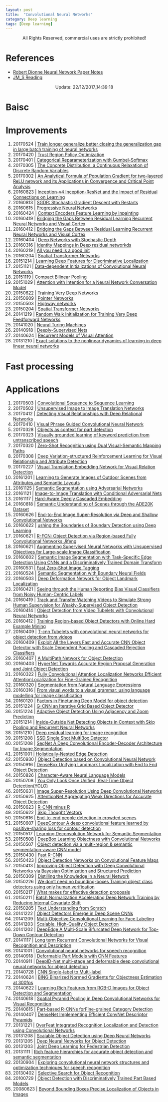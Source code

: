 ```yaml
---
layout: post
title:  "Convolutional Neural Networks"
category: Deep learning
tags: [Deep learning]
---
```



<center>All Rights Reserved, commercial uses are strictly prohibited!</center>


# References
- [Robert Dionne Neural Network Paper Notes](https://github.com/gujiuxiang/neural-network-papers)
- [JM_S Reading](http://tsong.me/reading/)


<center> Update: 22/12/2017_14:39:18</center>

  	
  	
  	
# Baisc  	
  	
# Improvements  	
1. 20170524 | [ Train longer generalize better closing the generalization gap in large batch training of neural networks](https://rawgit.com/gujiuxiang/PaperNotes/master/post/Convolutional_Neural_Networks/20170524_Train_longer_generalize_better_closing_the_generalization_gap_in_large_batch_training_of_neural_networks.md.html)
2. 20170420 | [ Trust Region Policy Optimization](https://rawgit.com/gujiuxiang/PaperNotes/master/post/Convolutional_Neural_Networks/20170420_Trust_Region_Policy_Optimization.md.html)
3. 20170401 | [ Categorical Reparameterization with Gumbel-Softmax](https://rawgit.com/gujiuxiang/PaperNotes/master/post/Convolutional_Neural_Networks/20170401_Categorical_Reparameterization_with_Gumbel-Softmax.md.html)
4. 20170305 | [ The Concrete Distribution: a Continuous Relaxation of Discrete Random Variables](https://rawgit.com/gujiuxiang/PaperNotes/master/post/Convolutional_Neural_Networks/20170305_The_Concrete_Distribution:_a_Continuous_Relaxation_of_Discrete_Random_Variables.md.html)
5. 20170302 | [ An Analytical Formula of Population Gradient for two-layered ReLU network and its Applications in Convergence and Critical Point Analysis](https://rawgit.com/gujiuxiang/PaperNotes/master/post/Convolutional_Neural_Networks/20170302_An_Analytical_Formula_of_Population_Gradient_for_two-layered_ReLU_network_and_its_Applications_in_Convergence_and_Critical_Point_Analysis.md.html)
6. 20160823 | [ Inception-v4 Inception-ResNet and the Impact of Residual Connections on Learning](https://rawgit.com/gujiuxiang/PaperNotes/master/post/Convolutional_Neural_Networks/20160823_Inception-v4_Inception-ResNet_and_the_Impact_of_Residual_Connections_on_Learning.md.html)
7. 20160813 | [ SGDR: Stochastic Gradient Descent with Restarts](https://rawgit.com/gujiuxiang/PaperNotes/master/post/Convolutional_Neural_Networks/20160813_SGDR:_Stochastic_Gradient_Descent_with_Restarts.md.html)
8. 20160615 | [ Progressive Neural Networks](https://rawgit.com/gujiuxiang/PaperNotes/master/post/Convolutional_Neural_Networks/20160615_Progressive_Neural_Networks.md.html)
9. 20160424 | [ Context Encoders Feature Learning by Inpainting](https://rawgit.com/gujiuxiang/PaperNotes/master/post/Convolutional_Neural_Networks/20160424_Context_Encoders_Feature_Learning_by_Inpainting.md.html)
10. 20160419 | [ Bridging the Gaps Between Residual Learning Recurrent Neural Networks and Visual Cortex](https://rawgit.com/gujiuxiang/PaperNotes/master/post/Convolutional_Neural_Networks/20160419_Bridging_the_Gaps_Between_Residual_Learning_Recurrent_Neural_Networks_and_Visual_Cortex.md.html)
11. 20160412 | [ Bridging the Gaps Between Residual Learning Recurrent Neural Networks and Visual Cortex](https://rawgit.com/gujiuxiang/PaperNotes/master/post/Convolutional_Neural_Networks/20160412_Bridging_the_Gaps_Between_Residual_Learning_Recurrent_Neural_Networks_and_Visual_Cortex.md.html)
12. 20160404 | [ Deep Networks with Stochastic Depth](https://rawgit.com/gujiuxiang/PaperNotes/master/post/Convolutional_Neural_Networks/20160404_Deep_Networks_with_Stochastic_Depth.md.html)
13. 20160316 | [ Identity Mappings in Deep residual networkds](https://rawgit.com/gujiuxiang/PaperNotes/master/post/Convolutional_Neural_Networks/20160316_Identity_Mappings_in_Deep_residual_networkds.md.html)
14. 20160219 | [ All you need is a good init](https://rawgit.com/gujiuxiang/PaperNotes/master/post/Convolutional_Neural_Networks/20160219_All_you_need_is_a_good_init.md.html)
15. 20160204 | [ Spatial Transformer Networks](https://rawgit.com/gujiuxiang/PaperNotes/master/post/Convolutional_Neural_Networks/20160204_Spatial_Transformer_Networks.md.html)
16. 20151214 | [ Learning Deep Features for Discriminative Localization](https://rawgit.com/gujiuxiang/PaperNotes/master/post/Convolutional_Neural_Networks/20151214_Learning_Deep_Features_for_Discriminative_Localization.md.html)
17. 20151121 | [ Data-dependent Initializations of Convolutional Neural Networks](https://rawgit.com/gujiuxiang/PaperNotes/master/post/Convolutional_Neural_Networks/20151121_Data-dependent_Initializations_of_Convolutional_Neural_Networks.md.html)
18. 20151119 | [ Compact Bilinear Pooling](https://rawgit.com/gujiuxiang/PaperNotes/master/post/Convolutional_Neural_Networks/20151119_Compact_Bilinear_Pooling.md.html)
19. 20151029 | [ Attention with Intention for a Neural Network Conversation Model](https://rawgit.com/gujiuxiang/PaperNotes/master/post/Convolutional_Neural_Networks/20151029_Attention_with_Intention_for_a_Neural_Network_Conversation_Model.md.html)
20. 20150622 | [ Training Very Deep Networks](https://rawgit.com/gujiuxiang/PaperNotes/master/post/Convolutional_Neural_Networks/20150622_Training_Very_Deep_Networks.md.html)
21. 20150609 | [ Pointer Networks](https://rawgit.com/gujiuxiang/PaperNotes/master/post/Convolutional_Neural_Networks/20150609_Pointer_Networks.md.html)
22. 20150503 | [ Highway networks](https://rawgit.com/gujiuxiang/PaperNotes/master/post/Convolutional_Neural_Networks/20150503_Highway_networks.md.html)
23. 20150204 | [ Spatial Transformer Networks](https://rawgit.com/gujiuxiang/PaperNotes/master/post/Convolutional_Neural_Networks/20150204_Spatial_Transformer_Networks.md.html)
24. 20141219 | [ Random Walk Initialization for Training Very Deep Feedforward Networks](https://rawgit.com/gujiuxiang/PaperNotes/master/post/Convolutional_Neural_Networks/20141219_Random_Walk_Initialization_for_Training_Very_Deep_Feedforward_Networks.md.html)
25. 20141020 | [ Neural Turing Machines](https://rawgit.com/gujiuxiang/PaperNotes/master/post/Convolutional_Neural_Networks/20141020_Neural_Turing_Machines.md.html)
26. 20140918 | [ Deeply-Supervised Nets](https://rawgit.com/gujiuxiang/PaperNotes/master/post/Convolutional_Neural_Networks/20140918_Deeply-Supervised_Nets.md.html)
27. 20140624 | [ Recurrent Models of Visual Attention](https://rawgit.com/gujiuxiang/PaperNotes/master/post/Convolutional_Neural_Networks/20140624_Recurrent_Models_of_Visual_Attention.md.html)
28. 20131210 | [ Exact solutions to the nonlinear dynamics of learning in deep linear neural networks](https://rawgit.com/gujiuxiang/PaperNotes/master/post/Convolutional_Neural_Networks/20131210_Exact_solutions_to_the_nonlinear_dynamics_of_learning_in_deep_linear_neural_networks.md.html)
  	
# Fast processing  	
  	
# Applications  	
1. 20170503 | [ Convolutional Sequence to Sequence Learning](https://rawgit.com/gujiuxiang/PaperNotes/master/post/Convolutional_Neural_Networks/20170503__Convolutional_Sequence_to_Sequence_Learning.md.html)
2. 20170502 | [ Unsupervised Image to Image Translation Networks](https://rawgit.com/gujiuxiang/PaperNotes/master/post/Convolutional_Neural_Networks/20170502_Unsupervised_Image_to_Image_Translation_Networks.md.html)
3. 20170412 | [ Detecting Visual Relationships with Deep Relational Networks](https://rawgit.com/gujiuxiang/PaperNotes/master/post/Convolutional_Neural_Networks/20170412_Detecting_Visual_Relationships_with_Deep_Relational_Networks.md.html)
4. 20170410 | [ Visual Phrase Guided Convolutional Neural Network](https://rawgit.com/gujiuxiang/PaperNotes/master/post/Convolutional_Neural_Networks/20170410_Visual_Phrase_Guided_Convolutional_Neural_Network.md.html)
5. 20170328 | [ Objects as context for part detection](https://rawgit.com/gujiuxiang/PaperNotes/master/post/Convolutional_Neural_Networks/20170328_Objects_as_context_for_part_detection.md.html)
6. 20170323 | [ Visually grounded learning of keyword prediction from untranscribed speech](https://rawgit.com/gujiuxiang/PaperNotes/master/post/Convolutional_Neural_Networks/20170323_Visually_grounded_learning_of_keyword_prediction_from_untranscribed_speech.md.html)
7. 20170320 | [ Zero-Shot Recognition using Dual Visual-Semantic Mapping Paths](https://rawgit.com/gujiuxiang/PaperNotes/master/post/Convolutional_Neural_Networks/20170320_Zero-Shot_Recognition_using_Dual_Visual-Semantic_Mapping_Paths.md.html)
8. 20170308 | [ Deep Variation-structured Reinforcement Learning for Visual Relationship and Attribute Detection](https://rawgit.com/gujiuxiang/PaperNotes/master/post/Convolutional_Neural_Networks/20170308_Deep_Variation-structured_Reinforcement_Learning_for_Visual_Relationship_and_Attribute_Detection.md.html)
9. 20170227 | [ Visual Translation Embedding Network for Visual Relation Detection](https://rawgit.com/gujiuxiang/PaperNotes/master/post/Convolutional_Neural_Networks/20170227_Visual_Translation_Embedding_Network_for_Visual_Relation_Detection.md.html)
10. 20161201 | [ Learning to Generate Images of Outdoor Scenes from Attributes and Semantic Layouts](https://rawgit.com/gujiuxiang/PaperNotes/master/post/Convolutional_Neural_Networks/20161201_Learning_to_Generate_Images_of_Outdoor_Scenes_from_Attributes_and_Semantic_Layouts.md.html)
11. 20161125 | [ Semantic Segmentation using Adversarial Networks](https://rawgit.com/gujiuxiang/PaperNotes/master/post/Convolutional_Neural_Networks/20161125_Semantic_Segmentation_using_Adversarial_Networks.md.html)
12. 20161121 | [ Image-to-Image Translation with Conditional Adversarial Nets](https://rawgit.com/gujiuxiang/PaperNotes/master/post/Convolutional_Neural_Networks/20161121_Image-to-Image_Translation_with_Conditional_Adversarial_Nets.md.html)
13. 20161117 | [ Hard-Aware Deeply Cascaded Embedding](https://rawgit.com/gujiuxiang/PaperNotes/master/post/Convolutional_Neural_Networks/20161117_Hard-Aware_Deeply_Cascaded_Embedding.md.html)
14. 20160818 | [ Semantic Understanding of Scenes through the ADE20K Dataset](https://rawgit.com/gujiuxiang/PaperNotes/master/post/Convolutional_Neural_Networks/20160818_Semantic_Understanding_of_Scenes_through_the_ADE20K_Dataset.md.html)
15. 20160626 | [ End-to-End Image Super-Resolution via Deep and Shallow Convolutional Networks](https://rawgit.com/gujiuxiang/PaperNotes/master/post/Convolutional_Neural_Networks/20160626_End-to-End_Image_Super-Resolution_via_Deep_and_Shallow_Convolutional_Networks.md.html)
16. 20160622 | [ ushing the Boundaries of Boundary Detection using Deep Learning](https://rawgit.com/gujiuxiang/PaperNotes/master/post/Convolutional_Neural_Networks/20160622_ushing_the_Boundaries_of_Boundary_Detection_using_Deep_Learning.md.html)
17. 20160621 | [ R-FCN: Object Detection via Region-based Fully Convolutional Networks Jifeng](https://rawgit.com/gujiuxiang/PaperNotes/master/post/Convolutional_Neural_Networks/20160621_R-FCN:_Object_Detection_via_Region-based_Fully_Convolutional_Networks_Jifeng.md.html)
18. 20160621 | [ Augmenting Supervised Neural Networks with Unsupervised Objectives for Large-scale Image Classification](https://rawgit.com/gujiuxiang/PaperNotes/master/post/Convolutional_Neural_Networks/20160621_Augmenting_Supervised_Neural_Networks_with_Unsupervised_Objectives_for_Large-scale_Image_Classification.md.html)
19. 20160602 | [ Semantic Image Segmentation with Task-Specific Edge Detection Using CNNs and a Discriminatively Trained Domain Transform](https://rawgit.com/gujiuxiang/PaperNotes/master/post/Convolutional_Neural_Networks/20160602_Semantic_Image_Segmentation_with_Task-Specific_Edge_Detection_Using_CNNs_and_a_Discriminatively_Trained_Domain_Transform.md.html)
20. 20160531 | [ Fast Zero-Shot Image Tagging](https://rawgit.com/gujiuxiang/PaperNotes/master/post/Convolutional_Neural_Networks/20160531_Fast_Zero-Shot_Image_Tagging.md.html)
21. 20160524 | [ Semantic Segmentation with Boundary Neural Fields](https://rawgit.com/gujiuxiang/PaperNotes/master/post/Convolutional_Neural_Networks/20160524_Semantic_Segmentation_with_Boundary_Neural_Fields.md.html)
22. 20160503 | [ Deep Deformation Network for Object Landmark Localization](https://rawgit.com/gujiuxiang/PaperNotes/master/post/Convolutional_Neural_Networks/20160503_Deep_Deformation_Network_for_Object_Landmark_Localization.md.html)
23. 20160421 | [ Seeing through the Human Reporting Bias Visual Classifiers from Noisy Human-Centric Labels](https://rawgit.com/gujiuxiang/PaperNotes/master/post/Convolutional_Neural_Networks/20160421_Seeing_through_the_Human_Reporting_Bias_Visual_Classifiers_from_Noisy_Human-Centric_Labels.md.html)
24. 20160419 | [ Track and Transfer Watching Videos to Simulate Strong Human Supervision for Weakly-Supervised Object Detection](https://rawgit.com/gujiuxiang/PaperNotes/master/post/Convolutional_Neural_Networks/20160419_Track_and_Transfer_Watching_Videos_to_Simulate_Strong_Human_Supervision_for_Weakly-Supervised_Object_Detection.md.html)
25. 20160414 | [ Object Detection from Video Tubelets with Convolutional Neural Networks](https://rawgit.com/gujiuxiang/PaperNotes/master/post/Convolutional_Neural_Networks/20160414_Object_Detection_from_Video_Tubelets_with_Convolutional_Neural_Networks.md.html)
26. 20160412 | [ Training Region-based Object Detectors with Online Hard Example Mining](https://rawgit.com/gujiuxiang/PaperNotes/master/post/Convolutional_Neural_Networks/20160412_Training_Region-based_Object_Detectors_with_Online_Hard_Example_Mining.md.html)
27. 20160409 | [ T-cnn Tubelets with convolutional neural networks for object detection from videos](https://rawgit.com/gujiuxiang/PaperNotes/master/post/Convolutional_Neural_Networks/20160409_T-cnn_Tubelets_with_convolutional_neural_networks_for_object_detection_from_videos.md.html)
28. 20160409 | [ Exploit All the Layers Fast and Accurate CNN Object Detector with Scale Dependent Pooling and Cascaded Rejection Classifiers](https://rawgit.com/gujiuxiang/PaperNotes/master/post/Convolutional_Neural_Networks/20160409_Exploit_All_the_Layers_Fast_and_Accurate_CNN_Object_Detector_with_Scale_Dependent_Pooling_and_Cascaded_Rejection_Classifiers.md.html)
29. 20160407 | [ A MultiPath Network for Object Detection](https://rawgit.com/gujiuxiang/PaperNotes/master/post/Convolutional_Neural_Networks/20160407_A_MultiPath_Network_for_Object_Detection.md.html)
30. 20160403 | [ HyperNet Towards Accurate Region Proposal Generation and Joint Object Detection](https://rawgit.com/gujiuxiang/PaperNotes/master/post/Convolutional_Neural_Networks/20160403_HyperNet_Towards_Accurate_Region_Proposal_Generation_and_Joint_Object_Detection.md.html)
31. 20160322 | [ Fully Convolutional Attention Localization Networks Efficient AttentionLocalization for Fine-Grained Recognition](https://rawgit.com/gujiuxiang/PaperNotes/master/post/Convolutional_Neural_Networks/20160322_Fully_Convolutional_Attention_Localization_Networks_Efficient_AttentionLocalization_for_Fine-Grained_Recognition.md.html)
32. 20160320 | [ Segmentation from Natural Language Expressions](https://rawgit.com/gujiuxiang/PaperNotes/master/post/Convolutional_Neural_Networks/20160320_Segmentation_from_Natural_Language_Expressions.md.html)
33. 20160316 | [ From visual words to a visual grammar: using language modelling for image classification](https://rawgit.com/gujiuxiang/PaperNotes/master/post/Convolutional_Neural_Networks/20160316_From_visual_words_to_a_visual_grammar:_using_language_modelling_for_image_classification.md.html)
34. 20160120 | [ Factors in Finetuning Deep Model for object detection](https://rawgit.com/gujiuxiang/PaperNotes/master/post/Convolutional_Neural_Networks/20160120_Factors_in_Finetuning_Deep_Model_for_object_detection.md.html)
35. 20151224 | [ G-CNN an Iterative Grid Based Object Detector](https://rawgit.com/gujiuxiang/PaperNotes/master/post/Convolutional_Neural_Networks/20151224_G-CNN_an_Iterative_Grid_Based_Object_Detector.md.html)
36. 20151224 | [ Adaptive Object Detection Using Adjacency and Zoom Prediction](https://rawgit.com/gujiuxiang/PaperNotes/master/post/Convolutional_Neural_Networks/20151224_Adaptive_Object_Detection_Using_Adjacency_and_Zoom_Prediction.md.html)
37. 20151214 | [ Inside-Outside Net Detecting Objects in Context with Skip Pooling and Recurrent Neural Networks](https://rawgit.com/gujiuxiang/PaperNotes/master/post/Convolutional_Neural_Networks/20151214_Inside-Outside_Net_Detecting__Objects_in_Context_with_Skip_Pooling_and_Recurrent_Neural_Networks.md.html)
38. 20151210 | [ Deep residual learning for image recognition](https://rawgit.com/gujiuxiang/PaperNotes/master/post/Convolutional_Neural_Networks/20151210_Deep_residual_learning_for_image_recognition.md.html)
39. 20151208 | [ SSD Single Shot MultiBox Detector](https://rawgit.com/gujiuxiang/PaperNotes/master/post/Convolutional_Neural_Networks/20151208_SSD_Single_Shot_MultiBox_Detector.md.html)
40. 20151208 | [ SegNet A Deep Convolutional Encoder-Decoder Architecture for Image Segmentation](https://rawgit.com/gujiuxiang/PaperNotes/master/post/Convolutional_Neural_Networks/20151208_SegNet_A_Deep_Convolutional_Encoder-Decoder_Architecture_for_Image_Segmentation.md.html)
41. 20151001 | [ Holistically-Nested Edge Detection](https://rawgit.com/gujiuxiang/PaperNotes/master/post/Convolutional_Neural_Networks/20151001_Holistically-Nested_Edge_Detection.md.html)
42. 20150930 | [ Object Detection based on Convolutional Neural Network](https://rawgit.com/gujiuxiang/PaperNotes/master/post/Convolutional_Neural_Networks/20150930_Object_Detection_based_on_Convolutional_Neural_Network.md.html)
43. 20150916 | [ DenseBox Unifying Landmark Localization with End to End Object Detection](https://rawgit.com/gujiuxiang/PaperNotes/master/post/Convolutional_Neural_Networks/20150916_DenseBox_Unifying_Landmark_Localization_with_End_to_End_Object_Detection.md.html)
44. 20150826 | [ Character-Aware Neural Language Models](https://rawgit.com/gujiuxiang/PaperNotes/master/post/Convolutional_Neural_Networks/20150826_Character-Aware_Neural_Language_Models.md.html)
45. 20150708 | [ You Only Look Once Unified, Real-Time Object Detection(YOLO)](https://rawgit.com/gujiuxiang/PaperNotes/master/post/Convolutional_Neural_Networks/20150708_You_Only_Look_Once_Unified,_Real-Time_Object_Detection(YOLO).md.html)
46. 20150631 | [ Image Super-Resolution Using Deep Convolutional Networks](https://rawgit.com/gujiuxiang/PaperNotes/master/post/Convolutional_Neural_Networks/20150631_Image_Super-Resolution_Using_Deep_Convolutional_Networks.md.html)
47. 20150625 | [ AttentionNet Aggregating Weak Directions for Accurate Object Detection](https://rawgit.com/gujiuxiang/PaperNotes/master/post/Convolutional_Neural_Networks/20150625_AttentionNet_Aggregating_Weak_Directions_for_Accurate_Object_Detection.md.html)
48. 20150623 | [ R-CNN minus R](https://rawgit.com/gujiuxiang/PaperNotes/master/post/Convolutional_Neural_Networks/20150623_R-CNN_minus_R.md.html)
49. 20150622 | [ Skip Thought Vectors](https://rawgit.com/gujiuxiang/PaperNotes/master/post/Convolutional_Neural_Networks/20150622_Skip_Thought_Vectors.md.html)
50. 20150616 | [ End-to-end people detection in crowded scenes](https://rawgit.com/gujiuxiang/PaperNotes/master/post/Convolutional_Neural_Networks/20150616_End-to-end_people_detection_in_crowded_scenes.md.html)
51. 20150607 | [ DeepContour A deep convolutional feature learned by positive-sharing loss for contour detection](https://rawgit.com/gujiuxiang/PaperNotes/master/post/Convolutional_Neural_Networks/20150607_DeepContour_A_deep_convolutional_feature_learned_by_positive-sharing_loss_for_contour_detection.md.html)
52. 20150517 | [ Learning Deconvolution Network for Semantic Segmentation](https://rawgit.com/gujiuxiang/PaperNotes/master/post/Convolutional_Neural_Networks/20150517_Learning_Deconvolution_Network_for_Semantic_Segmentation.md.html)
53. 20150508 | [ DeepBox Learning Objectness with Convolutional Networks](https://rawgit.com/gujiuxiang/PaperNotes/master/post/Convolutional_Neural_Networks/20150508_DeepBox_Learning_Objectness_with_Convolutional_Networks.md.html)
54. 20150507 | [ Object detection via a multi-region & semantic segmentation-aware CNN model](https://rawgit.com/gujiuxiang/PaperNotes/master/post/Convolutional_Neural_Networks/20150507_Object_detection_via_a_multi-region_&_semantic_segmentation-aware_CNN_model.md.html)
55. 20150430 | [ Fast R-CNN](https://rawgit.com/gujiuxiang/PaperNotes/master/post/Convolutional_Neural_Networks/20150430_Fast_R-CNN.md.html)
56. 20150423 | [ Object Detection Networks on Convolutional Feature Maps](https://rawgit.com/gujiuxiang/PaperNotes/master/post/Convolutional_Neural_Networks/20150423_Object_Detection_Networks_on_Convolutional_Feature_Maps.md.html)
57. 20150413 | [ Improving Object Detection with Deep Convolutional Networks via Bayesian Optimization and Structured Prediction](https://rawgit.com/gujiuxiang/PaperNotes/master/post/Convolutional_Neural_Networks/20150413_Improving_Object_Detection_with_Deep_Convolutional_Networks_via_Bayesian_Optimization_and_Structured_Prediction.md.html)
58. 20150309 | [ Distilling the Knowledge in a Neural Network](https://rawgit.com/gujiuxiang/PaperNotes/master/post/Convolutional_Neural_Networks/20150309_Distilling_the_Knowledge_in_a_Neural_Network.md.html)
59. 20150226 | [ We don’t need no bounding-boxes Training object class detectors using only human verification](https://rawgit.com/gujiuxiang/PaperNotes/master/post/Convolutional_Neural_Networks/20150226_We_don’t_need_no_bounding-boxes_Training_object_class_detectors_using_only_human_verification.md.html)
60. 20150217 | [ What makes for effective detection proposals](https://rawgit.com/gujiuxiang/PaperNotes/master/post/Convolutional_Neural_Networks/20150217_What_makes_for_effective_detection_proposals.md.html)
61. 20150211 | [ Batch Normalization Accelerating Deep Network Training by Reducing Internal Covariate Shift](https://rawgit.com/gujiuxiang/PaperNotes/master/post/Convolutional_Neural_Networks/20150211_Batch_Normalization_Accelerating_Deep_Network_Training_by_Reducing_Internal_Covariate_Shift.md.html)
62. 20150205 | [ Text Understanding from Scratch](https://rawgit.com/gujiuxiang/PaperNotes/master/post/Convolutional_Neural_Networks/20150205_Text_Understanding_from_Scratch.md.html)
63. 20141222 | [ Object Detectors Emerge in Deep Scene CNNs](https://rawgit.com/gujiuxiang/PaperNotes/master/post/Convolutional_Neural_Networks/20141222_Object_Detectors_Emerge_in_Deep_Scene_CNNs.md.html)
64. 20141209 | [ Multi-Objective Convolutional Learning for Face Labeling](https://rawgit.com/gujiuxiang/PaperNotes/master/post/Convolutional_Neural_Networks/20141209_Multi-Objective_Convolutional_Learning_for_Face_Labeling.md.html)
65. 20141203 | [ Scalable, High-Quality Object Detection](https://rawgit.com/gujiuxiang/PaperNotes/master/post/Convolutional_Neural_Networks/20141203_Scalable,_High-Quality_Object_Detection.md.html)
66. 20141202 | [ DeepEdge A Multi-Scale Bifurcated Deep Network for Top-Down Contour Detection](https://rawgit.com/gujiuxiang/PaperNotes/master/post/Convolutional_Neural_Networks/20141202_DeepEdge_A_Multi-Scale_Bifurcated_Deep_Network_for_Top-Down_Contour_Detection.md.html)
67. 20141117 | [ Long term Recurrent Convolutional Networks for Visual Recognition and Description](https://rawgit.com/gujiuxiang/PaperNotes/master/post/Convolutional_Neural_Networks/20141117_Long_term_Recurrent_Convolutional_Networks_for_Visual_Recognition_and_Description.md.html)
68. 20141001 | [ Convolutional neural networks for speech recognition](https://rawgit.com/gujiuxiang/PaperNotes/master/post/Convolutional_Neural_Networks/20141001_Convolutional_neural_networks_for_speech_recognition.md.html)
69. 20140918 | [ Deformable Part Models with CNN Features](https://rawgit.com/gujiuxiang/PaperNotes/master/post/Convolutional_Neural_Networks/20140918_Deformable_Part_Models_with_CNN_Features.md.html)
70. 20140911 | [ DeepID-Net multi-stage and deformable deep convolutional neural networks for object detection](https://rawgit.com/gujiuxiang/PaperNotes/master/post/Convolutional_Neural_Networks/20140911_DeepID-Net_multi-stage_and_deformable_deep_convolutional_neural_networks_for_object_detection.md.html)
71. 20140728 | [ CNN Single-label to Multi-label](https://rawgit.com/gujiuxiang/PaperNotes/master/post/Convolutional_Neural_Networks/20140728_CNN_Single-label_to_Multi-label.md.html)
72. 20140624 | [ BING Binarized Normed Gradients for Objectness Estimation at 300fps](https://rawgit.com/gujiuxiang/PaperNotes/master/post/Convolutional_Neural_Networks/20140624_BING_Binarized_Normed_Gradients_for_Objectness_Estimation_at_300fps.md.html)
73. 20140622 | [ Learning Rich Features from RGB-D Images for Object Detection and Segmentation](https://rawgit.com/gujiuxiang/PaperNotes/master/post/Convolutional_Neural_Networks/20140622_Learning_Rich_Features_from_RGB-D_Images_for_Object_Detection_and_Segmentation.md.html)
74. 20140618 | [ Spatial Pyramid Pooling in Deep Convolutional Networks for Visual Recognition](https://rawgit.com/gujiuxiang/PaperNotes/master/post/Convolutional_Neural_Networks/20140618_Spatial_Pyramid_Pooling_in_Deep_Convolutional_Networks_for_Visual_Recognition.md.html)
75. 20140615 | [ Part-based R-CNNs forFine-grained Category Detection](https://rawgit.com/gujiuxiang/PaperNotes/master/post/Convolutional_Neural_Networks/20140615_Part-based_R-CNNs_forFine-grained_Category_Detection.md.html)
76. 20140407 | [ DenseNet Implementing Efficient ConvNet Descriptor Pyramids](https://rawgit.com/gujiuxiang/PaperNotes/master/post/Convolutional_Neural_Networks/20140407_DenseNet_Implementing_Efficient_ConvNet_Descriptor_Pyramids.md.html)
77. 20131221 | [ OverFeat Integrated Recognition Localization and Detection using Convolutional Networks](https://rawgit.com/gujiuxiang/PaperNotes/master/post/Convolutional_Neural_Networks/20131221_OverFeat_Integrated_Recognition_Localization_and_Detection_using_Convolutional_Networks.md.html)
78. 20131208 | [ Scalable Object Detection using Deep Neural Networks](https://rawgit.com/gujiuxiang/PaperNotes/master/post/Convolutional_Neural_Networks/20131208_Scalable_Object_Detection_using_Deep_Neural_Networks.md.html)
79. 20131205 | [ Deep Neural Networks for Object Detection](https://rawgit.com/gujiuxiang/PaperNotes/master/post/Convolutional_Neural_Networks/20131205_Deep_Neural_Networks_for_Object_Detection.md.html)
80. 20131203 | [ Joint Deep Learning for Pedestrian Detection](https://rawgit.com/gujiuxiang/PaperNotes/master/post/Convolutional_Neural_Networks/20131203_Joint_Deep_Learning_for_Pedestrian_Detection.md.html)
81. 20131111 | [ Rich feature hierarchies for accurate object detection and semantic segmentation](https://rawgit.com/gujiuxiang/PaperNotes/master/post/Convolutional_Neural_Networks/20131111_Rich_feature_hierarchies_for_accurate_object_detection_and_semantic_segmentation.md.html)
82. 20130904 | [ Exploring convolutional neural network structures and optimization techniques for speech recognition](https://rawgit.com/gujiuxiang/PaperNotes/master/post/Convolutional_Neural_Networks/20130904_Exploring_convolutional_neural_network_structures_and_optimization_techniques_for_speech_recognition.md.html)
83. 20130402 | [ Selective Search for Object Recognition](https://rawgit.com/gujiuxiang/PaperNotes/master/post/Convolutional_Neural_Networks/20130402_Selective_Search_for_Object_Recognition.md.html)
84. 20100729 | [ Object Detection with Discriminatively Trained Part Based Models](https://rawgit.com/gujiuxiang/PaperNotes/master/post/Convolutional_Neural_Networks/20100729_Object_Detection_with_Discriminatively_Trained_Part_Based_Models.md.html)
85. 20080623 | [ Beyond Bounding Boxes Precise Localization of Objects in Images](https://rawgit.com/gujiuxiang/PaperNotes/master/post/Convolutional_Neural_Networks/20080623_Beyond_Bounding_Boxes_Precise_Localization_of_Objects_in_Images.md.html)
